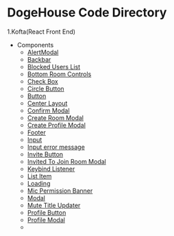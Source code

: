 # DogeHouse Code Directory


1.Kofta(React Front End)
  - Components
    - [AlertModal](https://github.com/benawad/dogehouse/blob/staging/kofta/src/vscode-webview/components/AlertModal.tsx)
    - [Backbar](https://github.com/benawad/dogehouse/blob/staging/kofta/src/vscode-webview/components/Backbar.tsx)
    - [Blocked Users List](https://github.com/benawad/dogehouse/blob/staging/kofta/src/vscode-webview/components/BlockedFromRoomUsers.tsx)
    - [Bottom Room Controls](https://github.com/benawad/dogehouse/blob/staging/kofta/src/vscode-webview/components/BottomVoiceControl.tsx)
    - [Check Box](https://github.com/benawad/dogehouse/blob/staging/kofta/src/vscode-webview/components/Checkbox.tsx)
    - [Circle Button](https://github.com/benawad/dogehouse/blob/staging/kofta/src/vscode-webview/components/CircleButton.tsx)
    - [Button](https://github.com/benawad/dogehouse/blob/staging/kofta/src/vscode-webview/components/Button.tsx)
    - [Center Layout](https://github.com/benawad/dogehouse/blob/staging/kofta/src/vscode-webview/components/CenterLayout.tsx)
    - [Confirm Modal](https://github.com/benawad/dogehouse/blob/staging/kofta/src/vscode-webview/components/ConfirmModal.tsx)
    - [Create Room Modal](https://github.com/benawad/dogehouse/blob/staging/kofta/src/vscode-webview/components/CreateRoomModal.tsx)
    - [Create Profile Modal](https://github.com/benawad/dogehouse/blob/staging/kofta/src/vscode-webview/components/EditProfileModal.tsx)
    - [Footer](https://github.com/benawad/dogehouse/blob/staging/kofta/src/vscode-webview/components/Footer.tsx)
    - [Input](https://github.com/benawad/dogehouse/blob/staging/kofta/src/vscode-webview/components/Input.tsx)
    - [Input error message](https://github.com/benawad/dogehouse/blob/staging/kofta/src/vscode-webview/components/InputErrorMsg.tsx)
    - [Invite Button](https://github.com/benawad/dogehouse/blob/staging/kofta/src/vscode-webview/components/InviteButton.tsx)
    - [Invited To Join Room Modal](https://github.com/benawad/dogehouse/blob/staging/kofta/src/vscode-webview/components/InvitedToJoinRoomModal.tsx)
    - [Keybind Listener](https://github.com/benawad/dogehouse/blob/staging/kofta/src/vscode-webview/components/KeybindListener.tsx)
    - [List Item](https://github.com/benawad/dogehouse/blob/staging/kofta/src/vscode-webview/components/ListItem.tsx)
    - [Loading](https://github.com/benawad/dogehouse/blob/staging/kofta/src/vscode-webview/components/Loading.tsx)
    - [Mic Permission Banner](https://github.com/benawad/dogehouse/blob/staging/kofta/src/vscode-webview/components/MicPermissionBanner.tsx)
    - [Modal](https://github.com/benawad/dogehouse/blob/staging/kofta/src/vscode-webview/components/Modal.tsx)
    - [Mute Title Updater](https://github.com/benawad/dogehouse/blob/staging/kofta/src/vscode-webview/components/MuteTitleUpdater.tsx)
    - [Profile Button](https://github.com/benawad/dogehouse/blob/staging/kofta/src/vscode-webview/components/ProfileButton.tsx)
    - [Profile Modal](https://github.com/benawad/dogehouse/blob/staging/kofta/src/vscode-webview/components/ProfileModal.tsx)
    - 
